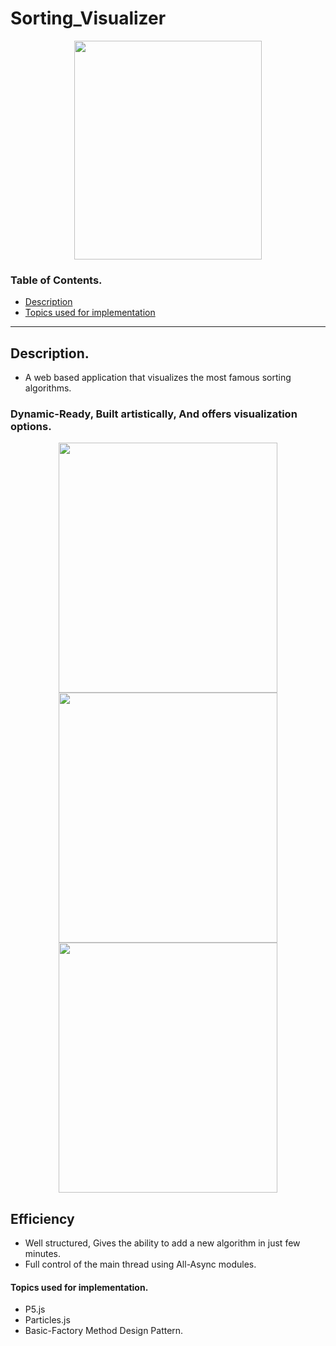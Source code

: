 ﻿# Sorting_Visualizer
 <p align="middle">
 <img src="https://user-images.githubusercontent.com/58152328/132061249-d6fc7d12-3274-4266-b163-83ef2c717a61.png" width="300" height="350">
</p>


 ### Table of Contents.
 
- [Description](#description)
- [Topics used for implementation](#topics-used-for-implementation)

-----
## Description.
- A web based application that visualizes the most famous sorting algorithms.
### Dynamic-Ready, Built artistically, And offers visualization options.
<p align="middle">
 <img src="https://user-images.githubusercontent.com/58152328/132061512-77ad5b4f-9b7d-4e58-a1f3-ed644180e35e.PNG" width="350" height="400">
 <img src="https://user-images.githubusercontent.com/58152328/132061502-852b2a1f-4550-4277-9de5-587a317a833b.PNG" width="350" height="400">
 <img src="https://user-images.githubusercontent.com/58152328/132061505-8ac75dc7-0c00-4e7b-b61a-b56d2691abe4.PNG" width="350" height="400">
</p>

## Efficiency
- Well structured, Gives the ability to add a new algorithm in just few minutes.
- Full control of the main thread using All-Async modules.


#### Topics used for implementation.
- P5.js
- Particles.js
- Basic-Factory Method Design Pattern.

